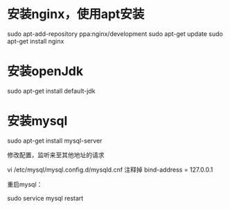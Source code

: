 # 安装nginx，使用apt安装

sudo apt-add-repository ppa:nginx/development
sudo apt-get update
sudo apt-get install nginx

# 安装openJdk

sudo apt-get install default-jdk

# 安装mysql

sudo apt-get install mysql-server

修改配置，监听来至其他地址的请求

vi /etc/mysql/mysql.config.d/mysqld.cnf
注释掉 bind-address            = 127.0.0.1

重启mysql：

sudo service mysql restart